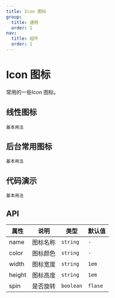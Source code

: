 ```yaml
---
title: Icon 图标
group:
  title: 通用
  order: 1
nav:
  title: 组件
  order: 1
---
```


# Icon 图标

常用的一些Icon 图标。



## 线性图标

<code src="./demo/list.tsx" description='常见的一些图标' inline='true'>基本用法</code>




## 后台常用图标
<code src="./demo/idMesh.tsx" description='常见的一些图标' inline='true'>基本用法</code>



## 代码演示
<code src="./demo/basic.tsx">基本用法</code>






## API

| 属性 | 说明     | 类型                                         | 默认值 |
| ---- | -------- | -------------------------------------------- | ------ |
| name | 图标名称 | `string`  | `-` |
| color | 图标颜色| `string`  | `-` |
| width | 图标宽度 | `string`  | `1em` |
| height | 图标高度 | `string`  | `1em` |
| spin | 是否旋转 | `boolean`  | `flase` |

